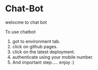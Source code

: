 # Chat-Bot

welocme to chat bot 

To use chatbot 
1) got to environment tab.
2) click on github pages.
3) click on the latest deployment.
4) authenticate using your mobile number.
5) And important step..... enjoy :)
